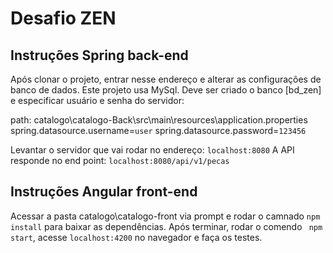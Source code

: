 # Desafio ZEN

## Instruções Spring back-end
Após clonar o projeto, entrar nesse endereço e alterar as configurações de banco de dados. Este projeto usa MySql. Deve ser criado o banco [bd_zen] e especificar usuário e senha do servidor:

path: catalogo\catalogo-Back\src\main\resources\application.properties
spring.datasource.username=`user`
spring.datasource.password=`123456`

Levantar o servidor que vai rodar no endereço: `localhost:8080`
A API responde no end point: `localhost:8080/api/v1/pecas`

## Instruções Angular front-end

Acessar a pasta catalogo\catalogo-front via prompt e rodar o camnado `npm install` para baixar as dependências. Após terminar, rodar o comendo ` npm start`, acesse `localhost:4200` no navegador e faça os testes.

